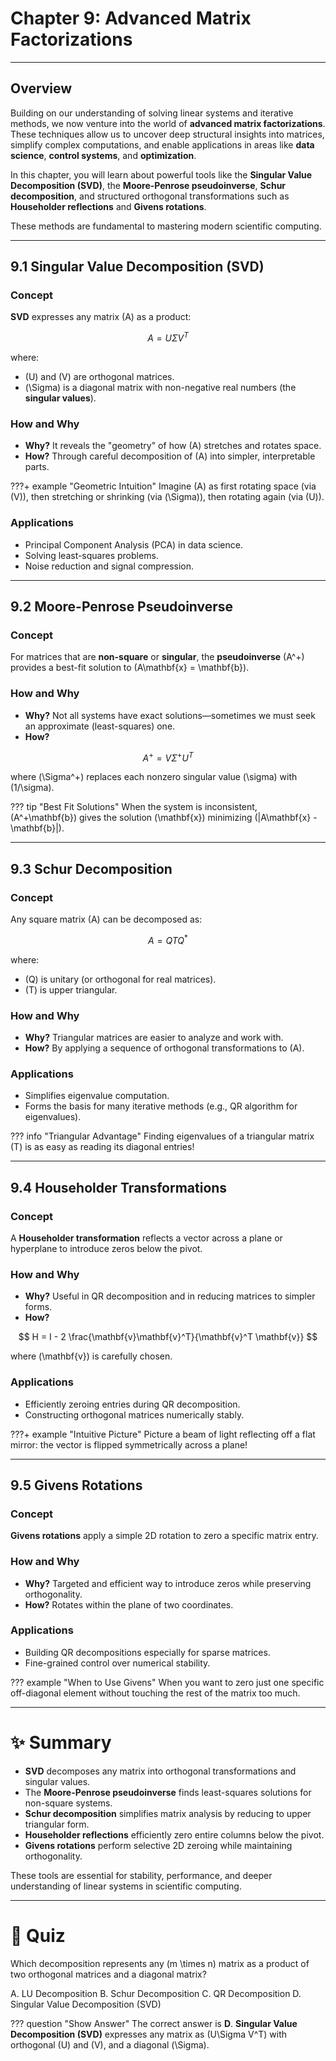 # Chapter 9: Advanced Matrix Factorizations

---

## Overview

Building on our understanding of solving linear systems and iterative methods, we now venture into the world of **advanced matrix factorizations**. These techniques allow us to uncover deep structural insights into matrices, simplify complex computations, and enable applications in areas like **data science**, **control systems**, and **optimization**.

In this chapter, you will learn about powerful tools like the **Singular Value Decomposition (SVD)**, the **Moore-Penrose pseudoinverse**, **Schur decomposition**, and structured orthogonal transformations such as **Householder reflections** and **Givens rotations**.

These methods are fundamental to mastering modern scientific computing.

---

## 9.1 Singular Value Decomposition (SVD)

### Concept
**SVD** expresses any matrix \(A\) as a product:

$$
A = U \Sigma V^T
$$

where:
- \(U\) and \(V\) are orthogonal matrices.
- \(\Sigma\) is a diagonal matrix with non-negative real numbers (the **singular values**).

### How and Why
- **Why?** It reveals the "geometry" of how \(A\) stretches and rotates space.
- **How?** Through careful decomposition of \(A\) into simpler, interpretable parts.


???+ example "Geometric Intuition"
    Imagine \(A\) as first rotating space (via \(V\)), then stretching or shrinking (via \(\Sigma\)), then rotating again (via \(U\)).


### Applications
- Principal Component Analysis (PCA) in data science.
- Solving least-squares problems.
- Noise reduction and signal compression.

---

## 9.2 Moore-Penrose Pseudoinverse

### Concept
For matrices that are **non-square** or **singular**, the **pseudoinverse** \(A^+\) provides a best-fit solution to \(A\mathbf{x} = \mathbf{b}\).

### How and Why
- **Why?** Not all systems have exact solutions—sometimes we must seek an approximate (least-squares) one.
- **How?**

$$
A^+ = V \Sigma^+ U^T
$$

where \(\Sigma^+\) replaces each nonzero singular value \(\sigma\) with \(1/\sigma\).


??? tip "Best Fit Solutions"
    When the system is inconsistent, \(A^+\mathbf{b}\) gives the solution \(\mathbf{x}\) minimizing \(\|A\mathbf{x} - \mathbf{b}\|\).


---

## 9.3 Schur Decomposition

### Concept
Any square matrix \(A\) can be decomposed as:

$$
A = Q T Q^*
$$

where:
- \(Q\) is unitary (or orthogonal for real matrices).
- \(T\) is upper triangular.

### How and Why
- **Why?** Triangular matrices are easier to analyze and work with.
- **How?** By applying a sequence of orthogonal transformations to \(A\).


### Applications
- Simplifies eigenvalue computation.
- Forms the basis for many iterative methods (e.g., QR algorithm for eigenvalues).


??? info "Triangular Advantage"
    Finding eigenvalues of a triangular matrix \(T\) is as easy as reading its diagonal entries!


---

## 9.4 Householder Transformations

### Concept
A **Householder transformation** reflects a vector across a plane or hyperplane to introduce zeros below the pivot.

### How and Why
- **Why?** Useful in QR decomposition and in reducing matrices to simpler forms.
- **How?**

$$
H = I - 2 \frac{\mathbf{v}\mathbf{v}^T}{\mathbf{v}^T \mathbf{v}}
$$

where \(\mathbf{v}\) is carefully chosen.


### Applications
- Efficiently zeroing entries during QR decomposition.
- Constructing orthogonal matrices numerically stably.


???+ example "Intuitive Picture"
    Picture a beam of light reflecting off a flat mirror: the vector is flipped symmetrically across a plane!


---

## 9.5 Givens Rotations

### Concept
**Givens rotations** apply a simple 2D rotation to zero a specific matrix entry.

### How and Why
- **Why?** Targeted and efficient way to introduce zeros while preserving orthogonality.
- **How?** Rotates within the plane of two coordinates.

### Applications
- Building QR decompositions especially for sparse matrices.
- Fine-grained control over numerical stability.


??? example "When to Use Givens"
    When you want to zero just one specific off-diagonal element without touching the rest of the matrix too much.


---

# ✨ Summary
- **SVD** decomposes any matrix into orthogonal transformations and singular values.
- The **Moore-Penrose pseudoinverse** finds least-squares solutions for non-square systems.
- **Schur decomposition** simplifies matrix analysis by reducing to upper triangular form.
- **Householder reflections** efficiently zero entire columns below the pivot.
- **Givens rotations** perform selective 2D zeroing while maintaining orthogonality.

These tools are essential for stability, performance, and deeper understanding of linear systems in scientific computing.

---

# 📝 Quiz

Which decomposition represents any \(m \times n\) matrix as a product of two orthogonal matrices and a diagonal matrix?

<div class="upper-alpha" markdown>
A. LU Decomposition  
B. Schur Decomposition  
C. QR Decomposition  
D. Singular Value Decomposition (SVD)
</div>

??? question "Show Answer"
    The correct answer is **D**. **Singular Value Decomposition (SVD)** expresses any matrix as \(U\Sigma V^T\) with orthogonal \(U\) and \(V\), and a diagonal \(\Sigma\).
